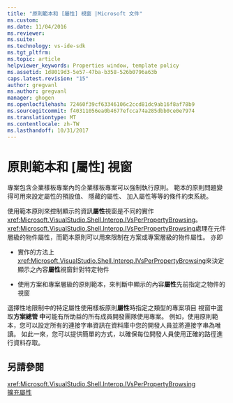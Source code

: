 ```yaml
---
title: "原則範本和 [屬性] 視窗 |Microsoft 文件"
ms.custom: 
ms.date: 11/04/2016
ms.reviewer: 
ms.suite: 
ms.technology: vs-ide-sdk
ms.tgt_pltfrm: 
ms.topic: article
helpviewer_keywords: Properties window, template policy
ms.assetid: 1d8019d3-5e57-47ba-b358-526b0796a63b
caps.latest.revision: "15"
author: gregvanl
ms.author: gregvanl
manager: ghogen
ms.openlocfilehash: 72460f39cf63346106c2ccd81dc9ab16f8af78b9
ms.sourcegitcommit: f40311056ea0b4677efcca74a285dbb0ce0e7974
ms.translationtype: MT
ms.contentlocale: zh-TW
ms.lasthandoff: 10/31/2017
---
```

# <a name="template-policy-and-the-properties-window"></a>原則範本和 [屬性] 視窗
專案包含企業樣板專案內的企業樣板專案可以強制執行原則。 範本的原則問題變得可用來設定屬性的預設值、 隱藏的屬性、 加入屬性等等的條件約束系統。  
  
 使用範本原則來控制顯示的資訊**屬性**視窗是不同的實作<xref:Microsoft.VisualStudio.Shell.Interop.IVsPerPropertyBrowsing>。 <xref:Microsoft.VisualStudio.Shell.Interop.IVsPerPropertyBrowsing>處理在元件層級的物件屬性，而範本原則可以用來限制在方案或專案層級的物件屬性。 亦即  
  
-   實作的方法上<xref:Microsoft.VisualStudio.Shell.Interop.IVsPerPropertyBrowsing>來決定顯示之內容**屬性**視窗針對特定物件  
  
-   使用方案和專案層級的原則範本，來判斷中顯示的內容**屬性**先前指定之物件的視窗  
  
 選擇性地限制中的特定屬性使用樣板原則**屬性**時指定之類型的專案項目 視窗中選取**方案總管 中**可能有所助益的所有成員開發團隊使用專案。 例如，使用原則範本，您可以設定所有的連接字串資訊在資料庫中您的開發人員並將連接字串為唯讀。 如此一來，您可以提供簡單的方式，以確保每位開發人員使用正確的路徑進行資料存取。  
  
## <a name="see-also"></a>另請參閱  
 <xref:Microsoft.VisualStudio.Shell.Interop.IVsPerPropertyBrowsing>   
 [擴充屬性](../../extensibility/internals/extending-properties.md)